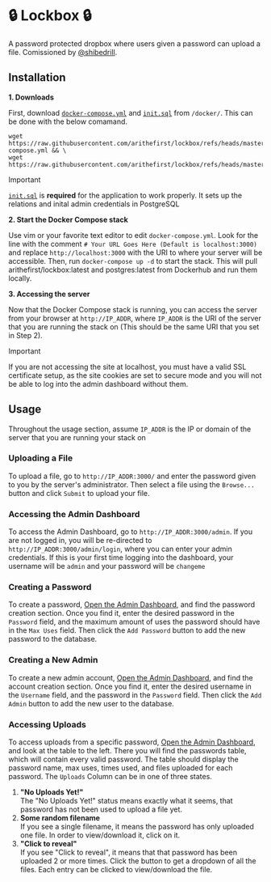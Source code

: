 # 🔒 Lockbox 🔒

A password protected dropbox where users given a password can upload a file. Comissioned by [@shibedrill](https://github.com/shibedrill).

## Installation

**1. Downloads**

First, download [`docker-compose.yml`](https://github.com/arithefirst/lockbox/blob/master/docker/docker-compose.yml) and [`init.sql`](https://github.com/arithefirst/lockbox/blob/master/docker/init.sql) from `/docker/`. This can be done with the below comamand.

```shell
wget https://raw.githubusercontent.com/arithefirst/lockbox/refs/heads/master/docker/docker-compose.yml && \
wget https://raw.githubusercontent.com/arithefirst/lockbox/refs/heads/master/docker/init.sql
```

> [!IMPORTANT]  
> [`init.sql`](https://github.com/arithefirst/lockbox/blob/master/docker/init.sql) is **required** for the application to work properly. It sets up the relations and inital admin credentials in PostgreSQL

**2. Start the Docker Compose stack**

Use vim or your favorite text editor to edit `docker-compose.yml`. Look for the line with the comment `# Your URL Goes Here (Default is localhost:3000)` and replace `http://localhost:3000` with the URI to where your server will be accessible. Then, run `docker-compose up -d` to start the stack. This will pull arithefirst/lockbox:latest and postgres:latest from Dockerhub and run them locally.

**3. Accessing the server**

Now that the Docker Compose stack is running, you can access the server from your browser at `http://IP_ADDR`, where `IP_ADDR` is the URI of the server that you are running the stack on (This should be the same URI that you set in Step 2).

> [!IMPORTANT]
> If you are not accessing the site at localhost, you must have a valid SSL certificate setup, as the site cookies are set to secure mode and you will not be able to log into the admin dashboard without them.

## Usage

Throughout the usage section, assume `IP_ADDR` is the IP or domain of the server that you are running your stack on

### Uploading a File

To upload a file, go to `http://IP_ADDR:3000/` and enter the password given to you by the server's administrator. Then select a file using the `Browse...` button and click `Submit` to upload your file.

### Accessing the Admin Dashboard

To access the Admin Dashboard, go to `http://IP_ADDR:3000/admin`. If you are not logged in, you will be re-directed to `http://IP_ADDR:3000/admin/login`, where you can enter your admin credentials. If this is your first time logging into the dashboard, your username will be `admin` and your password will be `changeme`

### Creating a Password

To create a password, [Open the Admin Dashboard](#accessing-the-admin-dashboard), and find the password creation section. Once you find it, enter the desired password in the `Password` field, and the maximum amount of uses the password should have in the `Max Uses` field. Then click the `Add Password` button to add the new password to the database.

### Creating a New Admin

To create a new admin account, [Open the Admin Dashboard](#accessing-the-admin-dashboard), and find the account creation section. Once you find it, enter the desired username in the `Username` field, and the password in the `Password` field. Then click the `Add Admin` button to add the new user to the database.

### Accessing Uploads

To access uploads from a specific password, [Open the Admin Dashboard](#accessing-the-admin-dashboard), and look at the table to the left. There you will find the passwords table, which will contain every valid password. The table should display the password name, max uses, times used, and files uploaded for each password. The `Uploads` Column can be in one of three states.

1. **"No Uploads Yet!"**<br>
   The "No Uploads Yet!" status means exactly what it seems, that password has not been used to upload a file yet.
2. **Some random filename**<br>
   If you see a single filename, it means the password has only uploaded one file. In order to view/download it, click on it.
3. **"Click to reveal"**<br>
   If you see "Click to reveal", it means that that password has been uploaded 2 or more times. Click the button to get a dropdown of all the files. Each entry can be clicked to view/download the file.
